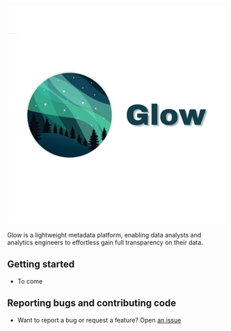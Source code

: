 <p align="center">
  <img src="https://github.com/tomcent-tom/glow/blob/main/etc/glow-logo.png?raw=true" alt="glow logo" width="500"/>
</p>


Glow is a lightweight metadata platform, enabling data analysts and analytics engineers to effortless gain full transparency on their data.

## Getting started

- To come

## Reporting bugs and contributing code

- Want to report a bug or request a feature? Open [an issue](https://github.com/tomcent-tom/glow/issues/new/choose)
